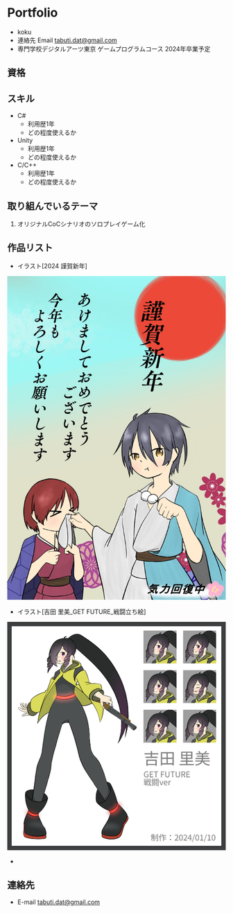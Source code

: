 # Portfolio

- koku
- 連絡先 Email [tabuti.dat@gmail.com](mailto:tabuti.dat@gmail.com)
- 専門学校デジタルアーツ東京 ゲームプログラムコース 2024年卒業予定

## 資格


## スキル
- C#
  - 利用歴1年
  - どの程度使えるか
- Unity
  - 利用歴1年
  - どの程度使えるか
- C/C++
  - 利用歴1年
  - どの程度使えるか

## 取り組んでいるテーマ
1. オリジナルCoCシナリオのソロプレイゲーム化

## 作品リスト
- イラスト[2024 謹賀新年]

![画像](./images/2024年賀状.jpg)


- イラスト[吉田 里美_GET FUTURE_戦闘立ち絵]

![画像](./images/吉田里美_GETFUTURE_戦闘立ち絵まとめ.png)


- 


## 連絡先
- E-mail [tabuti.dat@gmail.com](mailto:tabuti.dat@gmail.com)